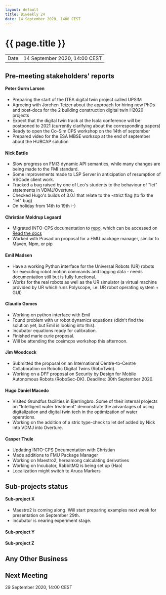 ```yaml
---
layout: default
title: Biweekly 24
date: 14 September 2020, 1400 CEST
---
```


<script src="https://code.jquery.com/jquery-1.11.1.min.js">
</script>
<script src="/javascripts/edit.js"></script>
<script>setEditButonNm();</script>

# {{ page.title }}

|||
|---|---|
| Date | 14 September 2020, 14:00 CEST |


## Pre-meeting stakeholders' reports

<!-- Please keep in mind that the minutes are publicly available.-->

#### Peter Gorm Larsen
* Preparing the start of the ITEA digital twin project called UPSIM
* Agreeing with Jorchen Teizer about the approach for hiring new PhDs and post-docs for the 2 building construction digital twin H2020 projects
* Expect that the digital twin track at the Isola conference will be postponed to 2021 (currently clarifying about the corresponding papers)
* Ready to open the Co-Sim CPS workshop on the 14th of september
* Prepared video for the ESA MBSE worksop at the end of september about the HUBCAP solution

#### Nick Battle
* Slow progress on FMI3 dynamic API semantics, while many changes are being made to the FMI standard.
* Some improvements made to LSP Server in anticipation of resumption of VSCode client work.
* Tracked a bug raised by one of Leo's students to the behaviour of "let" statements in VDMJ/Overture.
* Checked Hugo's builds of 3.0.1 that relate to the -strict flag (to fix the "let" bug)
* On holiday from 14th to 19th :-)

#### Christian Møldrup Legaard
* Migrated INTO-CPS documentation to [repo](https://github.com/INTO-CPS-Association/Documentation), which can be accessed on [Read the docs](https://into-cps-association.readthedocs.io/en/latest/?badge=latest)
* Worked with Prasad on proposal for a FMU package manager, similar to Maven, Npm, or pip

#### Emil Madsen
* Have a working Python interface for the Universal Robots (UR) robots for executing robot motion commands and logging data - needs documentation still but is fully functional.
* Works for the real robots as well as the UR simulator (a virtual machine provided by UR which runs Polyscope, i.e. UR robot operating system + GUI)

#### Claudio Gomes
* Working on python interface with Emil
* Found problem with ur robot dynamics equations (didn't find the solution yet, but Emil is looking into this).
* Incubator equations ready for calibration.
* Finished marie curie proposal.
* Will be attending the cosimcps workshop this afternoon.

#### Jim Woodcock
* Submitted the proposal on an International Centre-to-Centre Collaboration on Robotic Digital Twins (RoboTwin).
* Working on a DFF proposal on Security by Design for Mobile Autonomous Robots (RoboSec-DK). Deadline: 30th September 2020.

#### Hugo Daniel Macedo
* Visited Grundfos facilities in Bjerringbro. Some of their internal projects on "Intelligent water treatment" demonstrate the advantages of using digitalization and digital twin tech in the optimization of water operations.
* Working on the addition of a stric type-check to let def added by Nick into VDMJ into Overture.

#### Casper Thule
* Updating INTO-CPS Documentation with Christian
* Made additions to FMU Package Manager
* Working on Maestro2, hereamong calculating derivatives
* Working on Incubator, RabbitMQ is being set up (Hao)
* Localization might switch to Aruca Markers


## Sub-projects status


#### Sub-project X
* Maestro2 is coming along. Will start preparing examples next week for presentation on September 29th.
* Incubator is nearing experiment stage.

#### Sub-project Y

#### Sub-project Z

##  Any Other Business

Next Meeting
------------

29 September 2020, 14:00 CEST


<div id="edit_page_div"></div>
